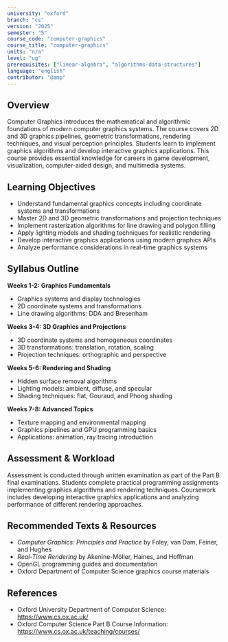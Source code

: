 ```yaml
---
university: "oxford"
branch: "cs"
version: "2025"
semester: "5"
course_code: "computer-graphics"
course_title: "computer-graphics"
units: "n/a"
level: "ug"
prerequisites: ["linear-algebra", "algorithms-data-structures"]
language: "english"
contributor: "@amp"
---
```


## Overview

Computer Graphics introduces the mathematical and algorithmic foundations of modern computer graphics systems. The course covers 2D and 3D graphics pipelines, geometric transformations, rendering techniques, and visual perception principles. Students learn to implement graphics algorithms and develop interactive graphics applications. This course provides essential knowledge for careers in game development, visualization, computer-aided design, and multimedia systems.

## Learning Objectives

- Understand fundamental graphics concepts including coordinate systems and transformations
- Master 2D and 3D geometric transformations and projection techniques
- Implement rasterization algorithms for line drawing and polygon filling
- Apply lighting models and shading techniques for realistic rendering
- Develop interactive graphics applications using modern graphics APIs
- Analyze performance considerations in real-time graphics systems

## Syllabus Outline

**Weeks 1-2: Graphics Fundamentals**
- Graphics systems and display technologies
- 2D coordinate systems and transformations
- Line drawing algorithms: DDA and Bresenham

**Weeks 3-4: 3D Graphics and Projections**
- 3D coordinate systems and homogeneous coordinates
- 3D transformations: translation, rotation, scaling
- Projection techniques: orthographic and perspective

**Weeks 5-6: Rendering and Shading**
- Hidden surface removal algorithms
- Lighting models: ambient, diffuse, and specular
- Shading techniques: flat, Gouraud, and Phong shading

**Weeks 7-8: Advanced Topics**
- Texture mapping and environmental mapping
- Graphics pipelines and GPU programming basics
- Applications: animation, ray tracing introduction

## Assessment & Workload

Assessment is conducted through written examination as part of the Part B final examinations. Students complete practical programming assignments implementing graphics algorithms and rendering techniques. Coursework includes developing interactive graphics applications and analyzing performance of different rendering approaches.

## Recommended Texts & Resources

- *Computer Graphics: Principles and Practice* by Foley, van Dam, Feiner, and Hughes
- *Real-Time Rendering* by Akenine-Möller, Haines, and Hoffman
- OpenGL programming guides and documentation
- Oxford Department of Computer Science graphics course materials

## References

- Oxford University Department of Computer Science: https://www.cs.ox.ac.uk/
- Oxford Computer Science Part B Course Information: https://www.cs.ox.ac.uk/teaching/courses/
